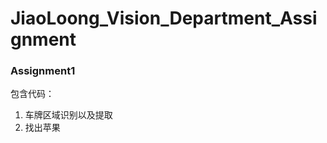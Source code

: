 # JiaoLoong_Vision_Department_Assignment

### Assignment1
包含代码：</br>
1. 车牌区域识别以及提取</br>
2. 找出苹果</br>
